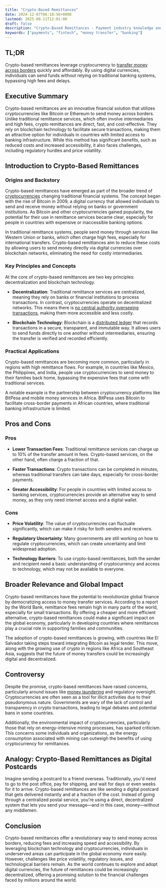 ```yaml
---
title: "Crypto-Based Remittances"
date: 2024-12-07T06:18:56+0000
lastmod: 2025-08-11T12:01:00
draft: false
description: "Crypto-Based Remittances - Payment industry knowledge and insights"
keywords: ["payments", "fintech", "money transfer", "banking"]
---
```


## TL;DR

Crypto-based remittances leverage cryptocurrency to [transfer money across borders](https://faisalkhanllc.xyz/resources/payments-wiki/g/global-money-transfer/) quickly and affordably. By using digital currencies, individuals can send funds without relying on traditional banking systems, bypassing high fees and delays.

## Executive Summary

Crypto-based remittances are an innovative financial solution that utilizes cryptocurrencies like Bitcoin or Ethereum to send money across borders. Unlike traditional remittance services, which often involve intermediaries and high fees, crypto remittances are direct, fast, and cost-effective. They rely on blockchain technology to facilitate secure transactions, making them an attractive option for individuals in countries with limited access to banking infrastructure. While this method has significant benefits, such as reduced costs and increased accessibility, it also faces challenges, including regulatory hurdles and price volatility.

## Introduction to Crypto-Based Remittances

### Origins and Backstory

Crypto-based remittances have emerged as part of the broader trend of [cryptocurrencies](https://faisalkhanllc.xyz/resources/payments-wiki/c/cryptocurrency/) changing traditional financial systems. The concept began with the rise of Bitcoin in 2009, a digital currency that allowed individuals to send and receive money without relying on banks or government institutions. As Bitcoin and other cryptocurrencies gained popularity, the potential for their use in remittance services became clear, especially for people in countries with expensive or inaccessible banking options.

In traditional remittance systems, people send money through services like Western Union or banks, which often charge high fees, especially for international transfers. Crypto-based remittances aim to reduce these costs by allowing users to send money directly via digital currencies over blockchain networks, eliminating the need for costly intermediaries.

### Key Principles and Concepts

At the core of crypto-based remittances are two key principles: decentralization and blockchain technology.

- **Decentralization**: Traditional remittance services are centralized, meaning they rely on banks or financial institutions to process transactions. In contrast, cryptocurrencies operate on decentralized networks. This means there is [no central authority overseeing transactions](https://faisalkhanllc.xyz/resources/payments-wiki/d/decentralized-payments-platform/), making them more accessible and less costly.

- **Blockchain Technology**: Blockchain is a [distributed ledger](https://faisalkhanllc.xyz/resources/payments-wiki/d/distributed-ledger-technology-dlt/) that records transactions in a secure, transparent, and immutable way. It allows users to send funds directly to one another without intermediaries, ensuring the transfer is verified and recorded efficiently.

### Practical Applications

Crypto-based remittances are becoming more common, particularly in regions with high remittance flows. For example, in countries like Mexico, the Philippines, and India, people use cryptocurrencies to send money to their families back home, bypassing the expensive fees that come with traditional services.

A notable example is the partnership between cryptocurrency platforms like BitPesa and mobile money services in Africa. BitPesa uses Bitcoin to facilitate cross-border payments in African countries, where traditional banking infrastructure is limited.

## Pros and Cons

### Pros

- **Lower Transaction Fees**: Traditional remittance services can charge up to 10% of the transfer amount in fees. Crypto-based services, on the other hand, often charge a fraction of that.

- **Faster Transactions**: Crypto transactions can be completed in minutes, whereas traditional transfers can take days, especially for cross-border payments.

- **Greater Accessibility**: For people in countries with limited access to banking services, cryptocurrencies provide an alternative way to send money, as they only need internet access and a digital wallet.

### Cons

- **Price Volatility**: The value of cryptocurrencies can fluctuate significantly, which can make it risky for both senders and receivers.

- **Regulatory Uncertainty**: Many governments are still working on how to regulate cryptocurrencies, which can create uncertainty and limit widespread adoption.

- **Technology Barriers**: To use crypto-based remittances, both the sender and recipient need a basic understanding of cryptocurrency and access to technology, which may not be available to everyone.

## Broader Relevance and Global Impact

Crypto-based remittances have the potential to revolutionize global finance by democratizing access to money transfer services. According to a report by the World Bank, remittance fees remain high in many parts of the world, especially for small transactions. By offering a cheaper and more efficient alternative, crypto-based remittances could make a significant impact on the global economy, particularly in developing countries where remittances play a crucial role in supporting families and communities.

The adoption of crypto-based remittances is growing, with countries like El Salvador taking steps toward integrating Bitcoin as legal tender. This move, along with the growing use of crypto in regions like Africa and Southeast Asia, suggests that the future of money transfers could be increasingly digital and decentralized.

## Controversy

Despite the promise, crypto-based remittances have raised concerns, particularly around issues like [money laundering](https://faisalkhanllc.xyz/resources/payments-wiki/m/money-laundering/) and regulatory oversight. Cryptocurrencies are often seen as a tool for illicit activities due to their pseudonymous nature. Governments are wary of the lack of control and transparency in crypto transactions, leading to legal debates and potential bans in some countries.

Additionally, the environmental impact of cryptocurrencies, particularly those that rely on energy-intensive mining processes, has sparked criticism. This concerns some individuals and organizations, as the energy consumption associated with mining can outweigh the benefits of using cryptocurrency for remittances.

## Analogy: Crypto-Based Remittances as Digital Postcards

Imagine sending a postcard to a friend overseas. Traditionally, you'd need to go to the post office, pay for shipping, and wait for days or even weeks for it to arrive. Crypto-based remittances are like sending a digital postcard that gets delivered instantly and at a fraction of the cost. Instead of going through a centralized postal service, you're using a direct, decentralized system that lets you send your message—and in this case, money—without any middlemen.

## Conclusion

Crypto-based remittances offer a revolutionary way to send money across borders, reducing fees and increasing speed and accessibility. By leveraging blockchain technology and cryptocurrencies, individuals in underserved areas can participate in the global economy more easily. However, challenges like price volatility, regulatory issues, and technological barriers remain. As the world continues to explore and adopt digital currencies, the future of remittances could be increasingly decentralized, offering a promising solution to the financial challenges faced by millions around the world.